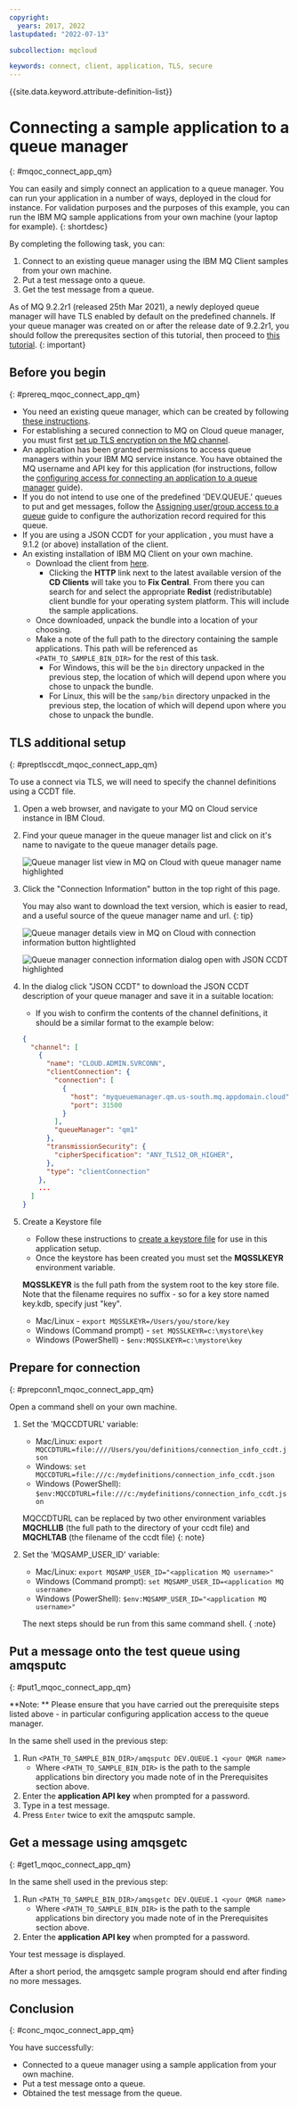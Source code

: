 ```yaml
---
copyright:
  years: 2017, 2022
lastupdated: "2022-07-13"

subcollection: mqcloud

keywords: connect, client, application, TLS, secure
---
```


{{site.data.keyword.attribute-definition-list}}

# Connecting a sample application to a queue manager
{: #mqoc_connect_app_qm}
 
You can easily and simply connect an application to a queue manager. You can run your application in a number of ways, deployed in the cloud for instance. For validation purposes and the purposes of this example, you can run the IBM MQ sample applications from your own machine (your laptop for example).
{: shortdesc}

By completing the following task, you can:
1. Connect to an existing queue manager using the IBM MQ Client samples from your own machine.
2. Put a test message onto a queue.
3. Get the test message from a queue.

As of MQ 9.2.2r1 (released 25th Mar 2021), a newly deployed queue manager will have TLS enabled by default on the predefined channels. If your queue manager was created on or after the release date of 9.2.2r1, you should follow the prerequsites section of this tutorial, then proceed to [this tutorial](/docs/services/mqcloud?topic=mqcloud-mqoc_connect_app_ssl).
{: important}

## Before you begin
{: #prereq_mqoc_connect_app_qm}

* You need an existing queue manager, which can be created by following [these instructions](/docs/mqcloud?topic=mqcloud-mqoc_create_qm).
* For establishing a secured connection to MQ on Cloud queue manager, you must first [set up TLS encryption on the MQ channel](/docs/services/mqcloud?topic=mqcloud-mqoc_configure_chl_ssl).
* An application has been granted permissions to access queue managers within your IBM MQ service instance. You have obtained the MQ username and API key for this application (for instructions, follow the [configuring access for connecting an application to a queue manager](/docs/services/mqcloud?topic=mqcloud-mqoc_configure_app_qm_access) guide).
* If you do not intend to use one of the predefined 'DEV.QUEUE.' queues to put and get messages, follow the [Assigning user/group access to a queue](/docs/services/mqcloud?topic=mqcloud-mqoc_configure_auth_record) guide to configure the authorization record required for this queue.
* If you are using a JSON CCDT for your application , you must have a 9.1.2 (or above) installation of the client.
* An existing installation of IBM MQ Client on your own machine.
   * Download the client from [here](http://www-01.ibm.com/support/docview.wss?uid=swg24042176#1).
       * Clicking the **HTTP** link next to the latest available version of the **CD Clients** will take you to **Fix Central**. From there you can search for and select the appropriate **Redist** (redistributable) client bundle for your operating system platform. This will include the sample applications.
   * Once downloaded, unpack the bundle into a location of your choosing.
   * Make a note of the full path to the directory containing the sample applications. This path will be referenced as `<PATH_TO_SAMPLE_BIN_DIR>` for the rest of this task.
       * For Windows, this will be the `bin` directory unpacked in the previous step, the location of which will depend upon where you chose to unpack the bundle.
       * For Linux, this will be the `samp/bin` directory unpacked in the previous step, the location of which will depend upon where you chose to unpack the bundle.

## TLS additional setup
{: #preptlsccdt_mqoc_connect_app_qm}

To use a connect via TLS, we will need to specify the channel definitions using a CCDT file.

1. Open a web browser, and navigate to your MQ on Cloud service instance in IBM Cloud.
2. Find your queue manager in the queue manager list and click on it's name to navigate to the queue manager details page.

    ![Queue manager list view in MQ on Cloud with queue manager name highlighted](./images/mqoc_connect_app_qm_list.png)

3. Click the "Connection Information" button in the top right of this page.

    You may also want to download the text version, which is easier to read, and a useful source of the queue manager name and url.
    {: tip}

    ![Queue manager details view in MQ on Cloud with connection information button hightlighted](./images/mqoc_connect_app_qm_details.png)

    ![Queue manager connection information dialog open with JSON CCDT highlighted](./images/mqoc_connect_app_qm_connection_info)

4. In the dialog click "JSON CCDT" to download the JSON CCDT description of your queue manager and save it in a suitable location:
    * If you wish to confirm the contents of the channel definitions, it should be a similar format to the example below:
    ```json
    {
      "channel": [
        {
          "name": "CLOUD.ADMIN.SVRCONN",
          "clientConnection": {
            "connection": [
              {
                "host": "myqueuemanager.qm.us-south.mq.appdomain.cloud",
                "port": 31500
              }
            ],
            "queueManager": "qm1"
          },
          "transmissionSecurity": {
            "cipherSpecification": "ANY_TLS12_OR_HIGHER",
          },
          "type": "clientConnection"
        },
        ...
      ]
    }
    ```

5. Create a Keystore file 
    * Follow these instructions to [create a keystore file](/docs/services/mqcloud?topic=mqcloud-mqoc_configure_chl_ssl#mqoc_chl_ssl_keystore) for use in this application setup.
    * Once the keystore has been created you must set the **MQSSLKEYR** environment variable.

    **MQSSLKEYR** is the full path from the system root to the key store file. Note that the filename requires no suffix - so for a key store named key.kdb, specify just "key".

    * Mac/Linux - `export MQSSLKEYR=/Users/you/store/key`
    * Windows (Command prompt) - `set MQSSLKEYR=c:\mystore\key`
    * Windows (PowerShell) - `$env:MQSSLKEYR=c:\mystore\key`

## Prepare for connection
{: #prepconn1_mqoc_connect_app_qm}

Open a command shell on your own machine.
1. Set the 'MQCCDTURL' variable:
    * Mac/Linux: `export MQCCDTURL=file:////Users/you/definitions/connection_info_ccdt.json`
    * Windows: `set MQCCDTURL=file:///c:/mydefinitions/connection_info_ccdt.json`
    * Windows (PowerShell): `$env:MQCCDTURL=file:///c:/mydefinitions/connection_info_ccdt.json`

    MQCCDTURL can be replaced by two other environment variables **MQCHLLIB** (the full path to the directory  of your ccdt file) and **MQCHLTAB** (the filename of the ccdt file)
    {: note}
 
2. Set the 'MQSAMP_USER_ID' variable:
    * Mac/Linux: `export MQSAMP_USER_ID="<application MQ username>"`
    * Windows (Command prompt): `set MQSAMP_USER_ID=<application MQ username>`
    * Windows (PowerShell): `$env:MQSAMP_USER_ID="<application MQ username>"`

    The next steps should be run from this same command shell.
    { :note}

## Put a message onto the test queue using amqsputc
{: #put1_mqoc_connect_app_qm}

**Note: ** Please ensure that you have carried out the prerequisite steps listed above - in particular configuring application access to the queue manager.

In the same shell used in the previous step:

1. Run `<PATH_TO_SAMPLE_BIN_DIR>/amqsputc DEV.QUEUE.1 <your QMGR name>`
    * Where `<PATH_TO_SAMPLE_BIN_DIR>` is the path to the sample applications bin directory you made note of in the Prerequisites section above.
2. Enter the **application API key** when prompted for a password.
3. Type in a test message.
4. Press `Enter` twice to exit the amqsputc sample.

## Get a message using amqsgetc
{: #get1_mqoc_connect_app_qm}

In the same shell used in the previous step:

1. Run `<PATH_TO_SAMPLE_BIN_DIR>/amqsgetc DEV.QUEUE.1 <your QMGR name>`
    * Where `<PATH_TO_SAMPLE_BIN_DIR>` is the path to the sample applications bin directory you made note of in the Prerequisites section above.
2. Enter the **application API key** when prompted for a password.

Your test message is displayed.

After a short period, the amqsgetc sample program should end after finding no more messages.

## Conclusion
{: #conc_mqoc_connect_app_qm}

You have successfully:
* Connected to a queue manager using a sample application from your own machine.
* Put a test message onto a queue.
* Obtained the test message from the queue.
